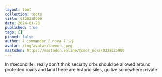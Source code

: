 ```yaml
---
layout: toot
collection: toots
title: 0328225900
date: 2024-03-28
published: true
tags: []
pinned: false
author: ⸸ commander ░ nova ⸸ :~$
avatar: /img/avatar/daemon.jpeg
mastodon: https://mastodon.online/@cmdr_nova/0328225900
---
```


In #secondlife I really don't think security orbs should be allowed around protected roads and landThese are historic sites, go live somewhere private
